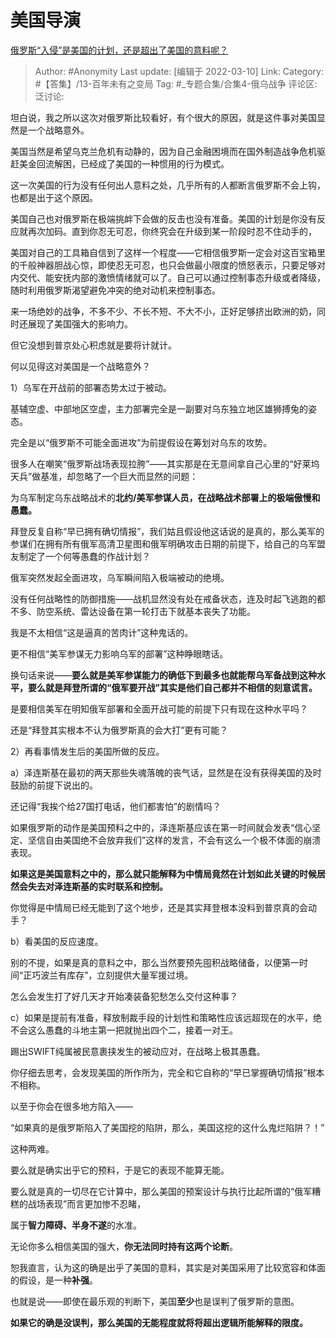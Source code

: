 # 美国导演
[俄罗斯“入侵”是美国的计划，还是超出了美国的意料呢？](https://www.zhihu.com/question/520477896/answer/2382091284)

> Author: #Anonymity
> Last update: [编辑于 2022-03-10]
> Link:
> Category: #【答集】/13-百年未有之变局
> Tag: #_专题合集/合集4-俄乌战争
> 评论区:
> 泛讨论:

坦白说，我之所以这次对俄罗斯比较看好，有个很大的原因，就是这件事对美国显然是一个战略意外。

美国当然是希望乌克兰危机有动静的，因为自己金融困境而在国外制造战争危机驱赶美金回流解困，已经成了美国的一种惯用的行为模式。

这一次美国的行为没有任何出人意料之处，几乎所有的人都断言俄罗斯不会上钩，也都是出于这个原因。

美国自己也对俄罗斯在极端挑衅下会做的反击也没有准备。美国的计划是你没有反应就再次加码。直到你忍无可忍，你终究会在升级到某一阶段时忍不住动手的，

美国对自己的工具箱自信到了这样一个程度——它相信俄罗斯一定会对这百宝箱里的千般神器胆战心惊，即使忍无可忍，也只会做最小限度的愤怒表示，只要足够对内交代、能安抚内部的激愤情绪就可以了。自己可以通过控制事态升级或者降级，随时利用俄罗斯渴望避免冲突的绝对动机来控制事态。

来一场绝妙的战争，不多不少、不长不短、不大不小，正好足够挤出欧洲的奶，同时还展现了美国强大的影响力。

但它没想到普京处心积虑就是要将计就计。

何以见得这对美国是一个战略意外？

1）乌军在开战前的部署态势太过于被动。

基辅空虚、中部地区空虚，主力部署完全是一副要对乌东独立地区雄狮搏兔的姿态。

完全是以“俄罗斯不可能全面进攻”为前提假设在筹划对乌东的攻势。

很多人在嘲笑“俄罗斯战场表现拉胯”——其实那是在无意间拿自己心里的“好莱坞天兵”做基准，却忽略了一个巨大而显然的问题：

为乌军制定乌东战略战术的**北约/美军参谋人员，在战略战术部署上的极端傲慢和愚蠢。**

拜登反复自称“早已拥有确切情报”，我们姑且假设他这话说的是真的，那么美军的参谋们在拥有所有俄军高清卫星图和俄军明确攻击日期的前提下，给自己的乌军盟友制定了一个何等愚蠢的作战计划？

俄军突然发起全面进攻，乌军瞬间陷入极端被动的绝境。

没有任何战略性的防御措施——战机显然没有处在戒备状态，连及时起飞逃跑的都不多、防空系统、雷达设备在第一轮打击下就基本丧失了功能。

我是不太相信“这是逼真的苦肉计”这种鬼话的。

更不相信“美军参谋无力影响乌军的部署”这种睁眼瞎话。

换句话来说——**要么就是美军参谋能力的确低下到最多也就能帮乌军备战到这种水平，要么就是拜登所谓的“俄军要开战”其实是他们自己都并不相信的刻意谎言。**

是要相信美军在明知俄军部署和全面开战可能的前提下只有现在这种水平吗？

还是“拜登其实根本不认为俄罗斯真的会大打”更有可能？

2）再看事情发生后的美国所做的反应。

a）泽连斯基在最初的两天那些失魂落魄的丧气话，显然是在没有获得美国的及时鼓励的前提下说出的。

还记得“我挨个给27国打电话，他们都害怕”的剧情吗？

如果俄罗斯的动作是美国预料之中的，泽连斯基应该在第一时间就会发表“信心坚定、坚信自由美国绝不会放弃我们”这样的发言，不会有这么一个极不体面的崩溃表现。

**如果这是美国意料之中的，那么就只能解释为中情局竟然在计划如此关键的时候居然会失去对泽连斯基的实时联系和控制。**

你觉得是中情局已经无能到了这个地步，还是其实拜登根本没料到普京真的会动手？

b）看美国的反应速度。

别的不提，如果是真的意料之中，那么当然要预先囤积战略储备，以便第一时间“正巧波兰有库存”，立刻提供大量军援过境。

怎么会发生打了好几天才开始凑装备犯愁怎么交付这种事？

c）如果是提前有准备，释放制裁手段的计划性和策略性应该远超现在的水平，绝不会这么愚蠢的斗地主第一把就抛出四个二，接着一对王。

踢出SWIFT纯属被民意裹挟发生的被动应对，在战略上极其愚蠢。

你仔细去思考，会发现美国的所作所为，完全和它自称的“早已掌握确切情报”根本不相称。

以至于你会在很多地方陷入——

“如果真的是俄罗斯陷入了美国挖的陷阱，那么，美国这挖的这什么鬼烂陷阱？！”

这种两难。

要么就是确实出乎它的预料，于是它的表现不能算无能。

要么就是真的一切尽在它计算中，那么美国的预案设计与执行比起所谓的“俄军糟糕的战场表现”而言更加惨不忍睹，

属于**智力障碍、半身不遂**的水准。

无论你多么相信美国的强大，**你无法同时持有这两个论断**。

恕我直言，认为这的确是出乎了美国的意料，其实是对美国采用了比较宽容和体面的假设，是一种**补强**。

也就是说——即使在最乐观的判断下，美国**至少**也是误判了俄罗斯的意图。

**如果它的确是没误判，那么美国的无能程度就将将超出逻辑所能解释的限度。**
